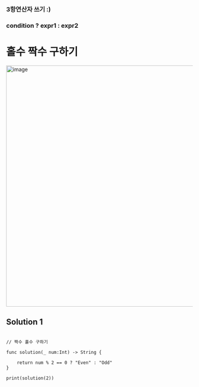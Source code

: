 ### 3항연산자 쓰기 :)
### condition ? expr1 : expr2


# 홀수 짝수 구하기

<img width="653" alt="image" src="https://user-images.githubusercontent.com/29904301/186284317-37a56ad4-d4cc-465b-badc-4698284175bd.png">

## Solution 1
<pre>
<code>
// 짝수 홀수 구하기

func solution(_ num:Int) -> String {
    
    return num % 2 == 0 ? "Even" : "Odd"
}

print(solution(2))

</code>
</pre>
